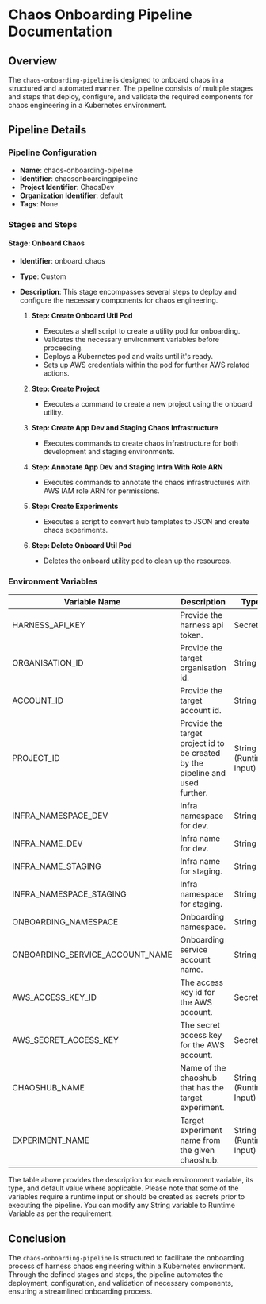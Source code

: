 # Chaos Onboarding Pipeline Documentation

## Overview
The `chaos-onboarding-pipeline` is designed to onboard chaos in a structured and automated manner. The pipeline consists of multiple stages and steps that deploy, configure, and validate the required components for chaos engineering in a Kubernetes environment.

## Pipeline Details

### Pipeline Configuration
- **Name**: chaos-onboarding-pipeline
- **Identifier**: chaosonboardingpipeline
- **Project Identifier**: ChaosDev
- **Organization Identifier**: default
- **Tags**: None

### Stages and Steps

#### Stage: Onboard Chaos
- **Identifier**: onboard_chaos
- **Type**: Custom
- **Description**: This stage encompasses several steps to deploy and configure the necessary components for chaos engineering.

  1. **Step: Create Onboard Util Pod**
     - Executes a shell script to create a utility pod for onboarding.
     - Validates the necessary environment variables before proceeding.
     - Deploys a Kubernetes pod and waits until it's ready.
     - Sets up AWS credentials within the pod for further AWS related actions.

  2. **Step: Create Project**
     - Executes a command to create a new project using the onboard utility.

  3. **Step: Create App Dev and Staging Chaos Infrastructure**
     - Executes commands to create chaos infrastructure for both development and staging environments.

  4. **Step: Annotate App Dev and Staging Infra With Role ARN**
     - Executes commands to annotate the chaos infrastructures with AWS IAM role ARN for permissions.

  5. **Step: Create Experiments**
     - Executes a script to convert hub templates to JSON and create chaos experiments.

  6. **Step: Delete Onboard Util Pod**
     - Deletes the onboard utility pod to clean up the resources.

### Environment Variables

| Variable Name                      | Description                                                   | Type                         | Default Value                 |
|------------------------------------|---------------------------------------------------------------|------------------------------|-------------------------------|
| HARNESS_API_KEY                    | Provide the harness api token.                                | Secret                       | harness_pat_token_secret      |
| ORGANISATION_ID                    | Provide the target organisation id.                           | String                       |                               |
| ACCOUNT_ID                         | Provide the target account id.                                 | String                       |                               |
| PROJECT_ID                         | Provide the target project id to be created by the pipeline and used further. | String (Runtime Input)       | ChaosDev                      |
| INFRA_NAMESPACE_DEV                | Infra namespace for dev.                                       | String                       | app1-dev                      |
| INFRA_NAME_DEV                     | Infra name for dev.                                            | String                       | app1-dev                      |
| INFRA_NAME_STAGING                 | Infra name for staging.                                        | String                       | app1-stg                      |
| INFRA_NAMESPACE_STAGING            | Infra namespace for staging.                                   | String                       | app1-stg                      |
| ONBOARDING_NAMESPACE               | Onboarding namespace.                                          | String                       | default                       |
| ONBOARDING_SERVICE_ACCOUNT_NAME    | Onboarding service account name.                               | String                       | chaos-onboard-util            |
| AWS_ACCESS_KEY_ID                  | The access key id for the AWS account.                        | Secret                       | Should be created via secret. |
| AWS_SECRET_ACCESS_KEY              | The secret access key for the AWS account.                     | Secret                       | Should be created via secret. |
| CHAOSHUB_NAME                      | Name of the chaoshub that has the target experiment.          | String (Runtime Input)       | Enterprise ChaosHub           |
| EXPERIMENT_NAME                    | Target experiment name from the given chaoshub.               | String (Runtime Input)       | nginx-pod-delete              |

The table above provides the description for each environment variable, its type, and default value where applicable. Please note that some of the variables require a runtime input or should be created as secrets prior to executing the pipeline. You can modify any String variable to Runtime Variable as per the requirement.

## Conclusion
The `chaos-onboarding-pipeline` is structured to facilitate the onboarding process of harness chaos engineering within a Kubernetes environment. Through the defined stages and steps, the pipeline automates the deployment, configuration, and validation of necessary components, ensuring a streamlined onboarding process.

